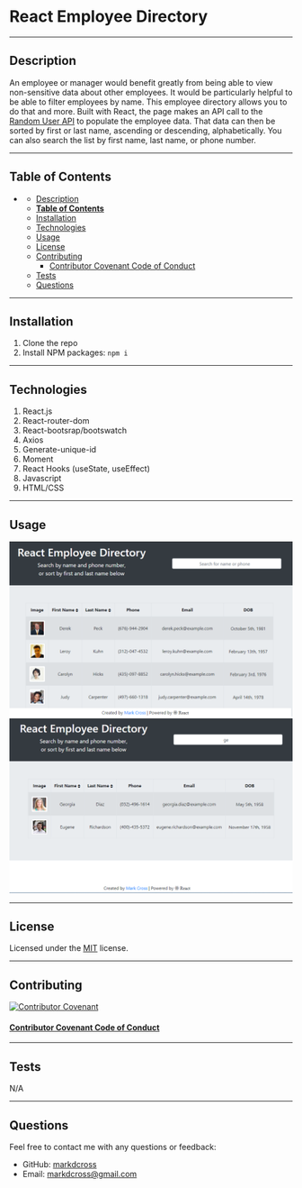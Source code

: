 # React Employee Directory

---

## Description

An employee or manager would benefit greatly from being able to view non-sensitive data about other employees. It would be particularly helpful to be able to filter employees by name. This employee directory allows you to do that and more. Built with React, the page makes an API call to the [Random User API](https://randomuser.me/) to populate the employee data. That data can then be sorted by first or last name, ascending or descending, alphabetically. You can also search the list by first name, last name, or phone number.

---

## **Table of Contents**

- [](#)
  - [Description](#description)
  - [**Table of Contents**](#table-of-contents)
  - [Installation](#installation)
  - [Technologies](#technologies)
  - [Usage](#usage)
  - [License](#license)
  - [Contributing](#contributing)
    - [Contributor Covenant Code of Conduct](#-contributor-covenant-code-of-conduct)
  - [Tests](#tests)
  - [Questions](#questions)

---

## Installation

1. Clone the repo
2. Install NPM packages: `npm i`

---

## Technologies

1. React.js
2. React-router-dom
3. React-bootsrap/bootswatch
4. Axios
5. Generate-unique-id
6. Moment
7. React Hooks (useState, useEffect)
8. Javascript
9. HTML/CSS

---

## Usage

![screenshot](./public/Screenshot1.png)
![screenshot](./public/Screenshot2.png)

---

## License

Licensed under the [MIT](https://github.com/markdcross/burger/blob/master/LICENSE.txt) license.

---

## Contributing

[![Contributor Covenant](https://img.shields.io/badge/Contributor%20Covenant-v2.0%20adopted-ff69b4.svg)](code_of_conduct.md)

#### [Contributor Covenant Code of Conduct](https://www.contributor-covenant.org/version/2/0/code_of_conduct/)

---

## Tests

N/A

---

## Questions

Feel free to contact me with any questions or feedback:

- GitHub: [markdcross](https://github.com/markdcross)
- Email: <markdcross@gmail.com>
